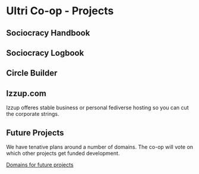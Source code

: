 # Ultri Co-op - Projects

## Sociocracy Handbook


## Sociocracy Logbook


## Circle Builder


## Izzup.com

Izzup offeres stable business or personal fediverse hosting so you can cut the corporate strings.

## Future Projects

We have tenative plans around a number of domains. The co-op will vote on which other projects get funded development.

[Domains for future projects](/domains/)